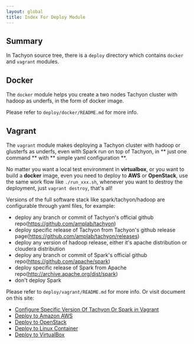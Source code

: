 ```yaml
---
layout: global
title: Index For Deploy Module
---
```


## Summary
In Tachyon source tree, there is a `deploy` directory which contains `docker` and `vagrant` modules.

## Docker
The `docker` module helps you create a two nodes Tachyon cluster with hadoop as underfs, in the form of docker image. 

Please refer to `deploy/docker/README.md` for more info.

## Vagrant
The `vagrant` module makes deploying a Tachyon cluster with hadoop or glusterfs as underfs, even with Spark run on top of Tachyon, in ** just one command ** with ** simple yaml configuration **. 

No matter you want a local test environment in **virtualbox**, or you want to build a **docker** image, even you need to deploy to **AWS** or **OpenStack**, use the same work flow like `./run_xxx.sh`,
whenever you want to destroy the deployment, just `vagrant destroy`, that's all!

Versions of the full software stack like spark/tachyon/hadoop are configurable through yaml files, for example:
* deploy any branch or commit of Tachyon's official github repo(https://github.com/amplab/tachyon)
* deploy specific release of Tachyon from Tachyon's github release page(https://github.com/amplab/tachyon/releases)
* deploy any version of hadoop release, either it's apache distribution or cloudera distribution
* deploy any branch or commit of Spark's official github repo(https://github.com/apache/spark)
* deploy specific release of Spark from Apache repo(http://archive.apache.org/dist/spark)
* don't deploy Spark

Please refer to `deploy/vagrant/README.md` for more info. Or visit document on this site:
* [Configure Specific Version Of Tachyon Or Spark in Vagrant](Running-Specific-Version-Of-Tachyon-Or-Spark-Via-Vagrant.html)
* [Deploy to Amazon AWS](Running-Tachyon-on-AWS.html)
* [Deploy to OpenStack](Running-Tachyon-on-OpenStack.html)
* [Deploy to Linux Container](Running-Tachyon-on-Container.html)
* [Deploy to VirtualBox](Running-Tachyon-on-VirtualBox.html)

